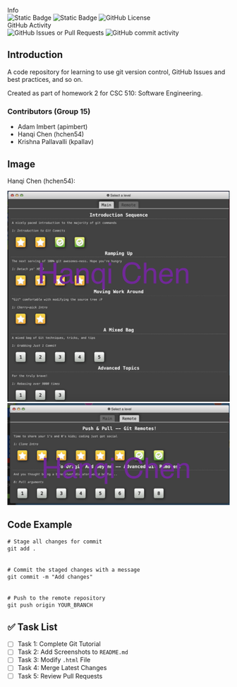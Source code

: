 Info\
![Static Badge](https://img.shields.io/badge/language-python-red)
![Static Badge](https://img.shields.io/badge/platform-windows-blue)
![GitHub License](https://img.shields.io/github/license/csc-510-group-15/git-homework2)\
GitHub Activity\
![GitHub Issues or Pull Requests](https://img.shields.io/github/issues/csc-510-group-15/git-homework2)
![GitHub commit activity](https://img.shields.io/github/commit-activity/t/csc-510-group-15/git-homework2)

## Introduction
A code repository for learning to use git version control, GitHub Issues and best practices, and so on.

Created as part of homework 2 for CSC 510: Software Engineering.
### Contributors (Group 15)
- Adam Imbert (apimbert)
- Hanqi Chen (hchen54) 
- Krishna Pallavalli (kpallav)

## Image
<!-- ![Project Screenshot](path/to/your/image.png) -->

Hanqi Chen (hchen54):
 <!-- <img src="https://github.com/csc-510-group-15/git-homework2/blob/hchen54/hchen54_main_domplete.png" width="400"/>
  <img src="https://github.com/csc-510-group-15/git-homework2/blob/hchen54/hchen54_remote_domplete.png" width="400"/> -->
![hchen54 done1](hchen54_main_domplete.png)
![hchen54 done2](hchen54_remote_domplete.png)

## Code Example
```
# Stage all changes for commit
git add .


# Commit the staged changes with a message
git commit -m "Add changes"


# Push to the remote repository
git push origin YOUR_BRANCH
```

## ✅ Task List
- [ ] Task 1: Complete Git Tutorial
- [ ] Task 2: Add Screenshots to `README.md`
- [ ] Task 3: Modify `.html` File
- [ ] Task 4: Merge Latest Changes
- [ ] Task 5: Review Pull Requests

